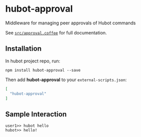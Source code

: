 # hubot-approval

Middleware for managing peer approvals of Hubot commands

See [`src/approval.coffee`](src/approval.coffee) for full documentation.

## Installation

In hubot project repo, run:

`npm install hubot-approval --save`

Then add **hubot-approval** to your `external-scripts.json`:

```json
[
  "hubot-approval"
]
```

## Sample Interaction

```
user1>> hubot hello
hubot>> hello!
```
